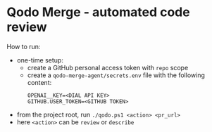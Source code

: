 # Qodo Merge - automated code review

How to run:
- one-time setup:
  - create a GitHub personal access token with `repo` scope
  - create a `qodo-merge-agent/secrets.env` file with the following content:
    ```
    OPENAI__KEY=<DIAL API KEY>
    GITHUB.USER_TOKEN=<GITHUB TOKEN>
    ```
- from the project root, run `./qodo.ps1 <action> <pr_url>`
- here `<action>` can be `review` or `describe`
